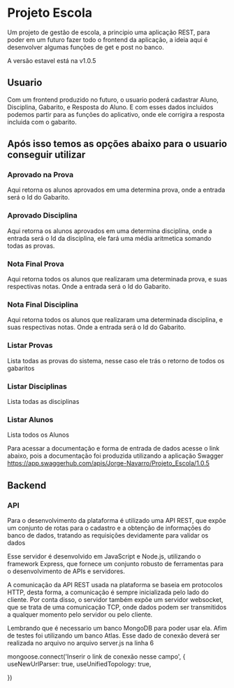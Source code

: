 
# Projeto Escola
Um projeto de gestão de escola, a principio uma aplicação REST, para poder em um futuro fazer todo o frontend da aplicação,
a ideia aqui é desenvolver algumas funções de get e post no banco.

A versão estavel está na v1.0.5


## Usuario
Com um frontend produzido no futuro, o usuario poderá cadastrar Aluno, Disciplina, Gabarito, e Resposta do Aluno.
E com esses dados incluidos podemos partir para as funções do aplicativo, onde ele corrigira a resposta incluida com o gabarito.

## Após isso temos as opções abaixo para o usuario conseguir utilizar

### Aprovado na Prova
Aqui retorna os alunos aprovados em uma determina prova, onde a entrada será o Id do Gabarito.

### Aprovado Disciplina
Aqui retorna os alunos aprovados em uma determina disciplina, onde a entrada será o Id da disciplina, ele fará uma média aritmetica somando todas as provas.

### Nota Final Prova
Aqui retorna todos os alunos que realizaram uma determinada prova, e suas respectivas notas. 
Onde a entrada será o Id do Gabarito.

### Nota Final Disciplina
Aqui retorna todos os alunos que realizaram uma determinada disciplina, e suas respectivas notas. 
Onde a entrada será o Id do Gabarito.

### Listar Provas
Lista todas as provas do sistema, nesse caso ele trás o retorno de todos os gabaritos

### Listar Disciplinas
Lista todas as disciplinas
### Listar Alunos
Lista todos os Alunos

Para acessar a documentação e forma de entrada de dados acesse o link abaixo, pois a documentação foi produzida utilizando a aplicação Swagger
https://app.swaggerhub.com/apis/Jorge-Navarro/Projeto_Escola/1.0.5

## Backend
### API
Para o desenvolvimento da plataforma é utilizado uma API REST,  que expõe um conjunto de rotas para o cadastro e a obtenção de informações do banco de dados, tratando as requisições devidamente para validar os dados

Esse servidor é desenvolvido em JavaScript e Node.js, utilizando o framework Express, que fornece um conjunto robusto de ferramentas para o desenvolvimento de APIs e servidores.


A comunicação da API REST usada na plataforma se baseia em protocolos HTTP, desta forma, a comunicação é sempre inicializada pelo lado do cliente. Por conta disso, o servidor também expõe um servidor websocket, que se trata de uma comunicação TCP, onde dados podem ser transmitidos a qualquer momento pelo servidor ou pelo cliente.

Lembrando que é necessario um banco MongoDB para poder usar ela.
Afim de testes foi utilizando um banco Atlas. 
Esse dado de conexão deverá ser realizada no arquivo
no arquivo server.js na linha 6

mongoose.connect('Inserir o link de conexão nesse campo', {
    useNewUrlParser: true,
    useUnifiedTopology: true,


})